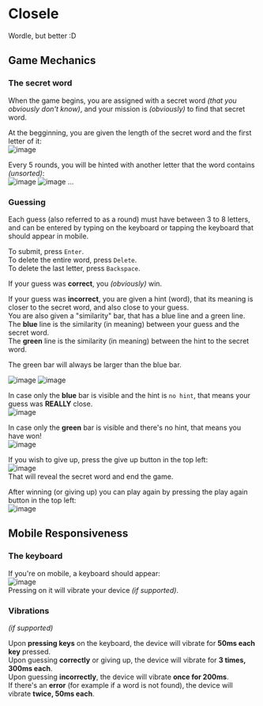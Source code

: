 # Closele
Wordle, but better :D

## Game Mechanics
### The secret word
When the game begins, you are assigned with a secret word *(that you obviously don't know)*, and your mission is *(obviously)* to find that secret word.

At the begginning, you are given the length of the secret word and the first letter of it:<br />
![image](https://user-images.githubusercontent.com/57628667/197333031-b80fa51b-afd7-44a3-93e9-5ab7c38739e6.png)

Every 5 rounds, you will be hinted with another letter that the word contains *(unsorted)*:<br />
![image](https://user-images.githubusercontent.com/57628667/197333128-a147fc07-fa58-4bda-802b-c7ec4db58489.png)
![image](https://user-images.githubusercontent.com/57628667/197333161-b4c9b0c1-b850-44c8-94b9-02bdcd5313be.png)
...

### Guessing
Each guess (also referred to as a round) must have between 3 to 8 letters, and can be entered by typing on the keyboard or tapping the keyboard that should appear in mobile.

To submit, press `Enter`.<br />
To delete the entire word, press `Delete`.<br />
To delete the last letter, press `Backspace`.

If your guess was **correct**, you *(obviously)* win.

If your guess was **incorrect**, you are given a hint (word), that its meaning is closer to the secret word, and also close to your guess.<br />
You are also given a "similarity" bar, that has a blue line and a green line.<br />
The **blue** line is the similarity (in meaning) between your guess and the secret word.<br />
The **green** line is the similarity (in meaning) between the hint to the secret word.

The green bar will always be larger than the blue bar.

![image](https://user-images.githubusercontent.com/57628667/197333864-97c99277-2d14-4c0d-a9ca-1fc3794918a4.png)
![image](https://user-images.githubusercontent.com/57628667/197333911-9cde45ee-d936-451d-be98-675dd4a9b349.png)

In case only the **blue** bar is visible and the hint is `no hint`, that means your guess was **REALLY** close.<br />
![image](https://user-images.githubusercontent.com/57628667/197334192-59bd2d70-4fc9-40af-b9b8-c89a2de178e3.png)

In case only the **green** bar is visible and there's no hint, that means you have won!<br />
![image](https://user-images.githubusercontent.com/57628667/197334233-445664d0-1b8d-42d6-a229-aeb3cc4adcbb.png)

If you wish to give up, press the give up button in the top left:<br />
![image](https://user-images.githubusercontent.com/57628667/197333349-729cca09-a0ca-4646-85f2-560839d5f8ac.png)<br />
That will reveal the secret word and end the game.

After winning (or giving up) you can play again by pressing the play again button in the top left:<br />
![image](https://user-images.githubusercontent.com/57628667/197333378-5207fe3b-6dd9-4bd9-a7f1-e1f67a24229a.png)

## Mobile Responsiveness
### The keyboard
If you're on mobile, a keyboard should appear:<br />
![image](https://user-images.githubusercontent.com/57628667/197333196-a5e33c44-423a-48aa-80b3-ed76b6e2b1c0.png)<br />
Pressing on it will vibrate your device *(if supported)*.

### Vibrations
*(if supported)*

Upon **pressing keys** on the keyboard, the device will vibrate for **50ms each key** pressed.<br />
Upon guessing **correctly** or giving up, the device will vibrate for **3 times, 300ms each**.<br />
Upon guessing **incorrectly**, the device will vibrate **once for 200ms**.<br />
If there's an **error** (for example if a word is not found), the device will vibrate **twice, 50ms each**.<br />
